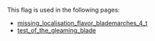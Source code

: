 This flag is used in the following pages:
 - [missing_localisation_flavor_blademarches_4_t](../events/missing_localisation_flavor_blademarches_4_t.md)
 - [test_of_the_gleaming_blade](../events/test_of_the_gleaming_blade.md)
